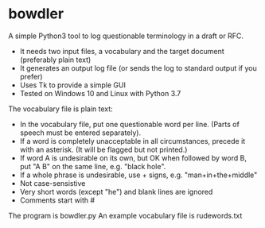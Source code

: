 # bowdler
 A simple Python3 tool to log questionable terminology in a draft or RFC.

- It needs two input files, a vocabulary and the target document (preferably plain text)
- It generates an output log file (or sends the log to standard output if you prefer)
- Uses Tk to provide a simple GUI
- Tested on Windows 10 and Linux with Python 3.7

The vocabulary file is plain text:

- In the vocabulary file, put one questionable word per line.
  (Parts of speech must be entered separately).
- If a word is completely unacceptable in all circumstances,
  precede it with an asterisk. (It will be flagged but not printed.)
- If word A is undesirable on its own, but OK when followed by word B,
  put "A B" on the same line, e.g. "black hole".
- If a whole phrase is undesirable, use + signs, e.g. "man+in+the+middle"
- Not case-sensistive
- Very short words (except "he") and blank lines are ignored
- Comments start with #

The program is bowdler.py
An example vocabulary file is rudewords.txt
